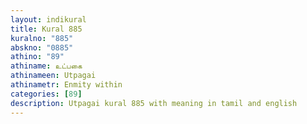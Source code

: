 ```yaml
---
layout: indikural
title: Kural 885
kuralno: "885"
abskno: "0885"
athino: "89"
athiname: உட்பகை
athinameen: Utpagai
athinametr: Enmity within
categories: [89]
description: Utpagai kural 885 with meaning in tamil and english 
---
```


